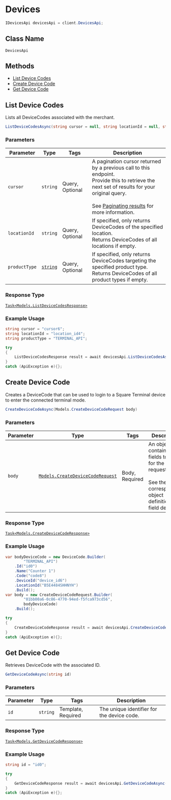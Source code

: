 # Devices

```csharp
IDevicesApi devicesApi = client.DevicesApi;
```

## Class Name

`DevicesApi`

## Methods

* [List Device Codes](/doc/devices.md#list-device-codes)
* [Create Device Code](/doc/devices.md#create-device-code)
* [Get Device Code](/doc/devices.md#get-device-code)

## List Device Codes

Lists all DeviceCodes associated with the merchant.

```csharp
ListDeviceCodesAsync(string cursor = null, string locationId = null, string productType = null)
```

### Parameters

| Parameter | Type | Tags | Description |
|  --- | --- | --- | --- |
| `cursor` | `string` | Query, Optional | A pagination cursor returned by a previous call to this endpoint.<br>Provide this to retrieve the next set of results for your original query.<br><br>See [Paginating results](#paginatingresults) for more information. |
| `locationId` | `string` | Query, Optional | If specified, only returns DeviceCodes of the specified location.<br>Returns DeviceCodes of all locations if empty. |
| `productType` | [`string`](/doc/models/product-type.md) | Query, Optional | If specified, only returns DeviceCodes targeting the specified product type.<br>Returns DeviceCodes of all product types if empty. |

### Response Type

[`Task<Models.ListDeviceCodesResponse>`](/doc/models/list-device-codes-response.md)

### Example Usage

```csharp
string cursor = "cursor6";
string locationId = "location_id4";
string productType = "TERMINAL_API";

try
{
    ListDeviceCodesResponse result = await devicesApi.ListDeviceCodesAsync(cursor, locationId, productType);
}
catch (ApiException e){};
```

## Create Device Code

Creates a DeviceCode that can be used to login to a Square Terminal device to enter the connected
terminal mode.

```csharp
CreateDeviceCodeAsync(Models.CreateDeviceCodeRequest body)
```

### Parameters

| Parameter | Type | Tags | Description |
|  --- | --- | --- | --- |
| `body` | [`Models.CreateDeviceCodeRequest`](/doc/models/create-device-code-request.md) | Body, Required | An object containing the fields to POST for the request.<br><br>See the corresponding object definition for field details. |

### Response Type

[`Task<Models.CreateDeviceCodeResponse>`](/doc/models/create-device-code-response.md)

### Example Usage

```csharp
var bodyDeviceCode = new DeviceCode.Builder(
        "TERMINAL_API")
    .Id("id0")
    .Name("Counter 1")
    .Code("code8")
    .DeviceId("device_id6")
    .LocationId("B5E4484SHHNYH")
    .Build();
var body = new CreateDeviceCodeRequest.Builder(
        "01bb00a6-0c86-4770-94ed-f5fca973cd56",
        bodyDeviceCode)
    .Build();

try
{
    CreateDeviceCodeResponse result = await devicesApi.CreateDeviceCodeAsync(body);
}
catch (ApiException e){};
```

## Get Device Code

Retrieves DeviceCode with the associated ID.

```csharp
GetDeviceCodeAsync(string id)
```

### Parameters

| Parameter | Type | Tags | Description |
|  --- | --- | --- | --- |
| `id` | `string` | Template, Required | The unique identifier for the device code. |

### Response Type

[`Task<Models.GetDeviceCodeResponse>`](/doc/models/get-device-code-response.md)

### Example Usage

```csharp
string id = "id0";

try
{
    GetDeviceCodeResponse result = await devicesApi.GetDeviceCodeAsync(id);
}
catch (ApiException e){};
```

